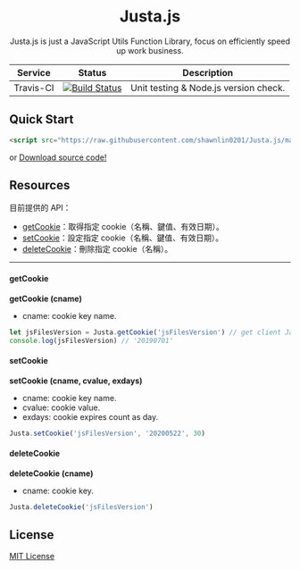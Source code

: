 <h1 align="center">Justa.js</h1>

<p align="center">Justa.js is just a JavaScript Utils Function Library, focus on efficiently speed up work business.</p>

|Service|Status|Description|
|---|---|---|
|Travis-CI|[![Build Status](https://travis-ci.org/shawnlin0201/Justa.js.svg?branch=master)](https://travis-ci.org/shawnlin0201/Justa.js)|Unit testing & Node.js version check.|

## Quick Start
```html
<script src="https://raw.githubusercontent.com/shawnlin0201/Justa.js/master/justa.js"></script>
```
or
[Download source code!](https://raw.githubusercontent.com/shawnlin0201/Justa.js/master/justa.js)

## Resources
目前提供的 API：
- [getCookie](#getCookie)：取得指定 cookie（名稱、鍵值、有效日期）。
- [setCookie](#setCookie)：設定指定 cookie（名稱、鍵值、有效日期）。
- [deleteCookie](#deleteCookie)：刪除指定 cookie（名稱）。

------

#### getCookie
**getCookie (cname)**
- cname: cookie key name.

```js
let jsFilesVersion = Justa.getCookie('jsFilesVersion') // get client JavaScript files version
console.log(jsFilesVersion) // '20190701'
```

#### setCookie
**setCookie (cname, cvalue, exdays)**
- cname: cookie key name.
- cvalue: cookie value.
- exdays: cookie expires count as day.

```js
Justa.setCookie('jsFilesVersion', '20200522', 30)
```

#### deleteCookie
**deleteCookie (cname)**
- cname: cookie key.

```js
Justa.deleteCookie('jsFilesVersion')
```

## License

[MIT License](https://github.com/shawnlin0201/Justa.js/blob/master/LICENSE)
